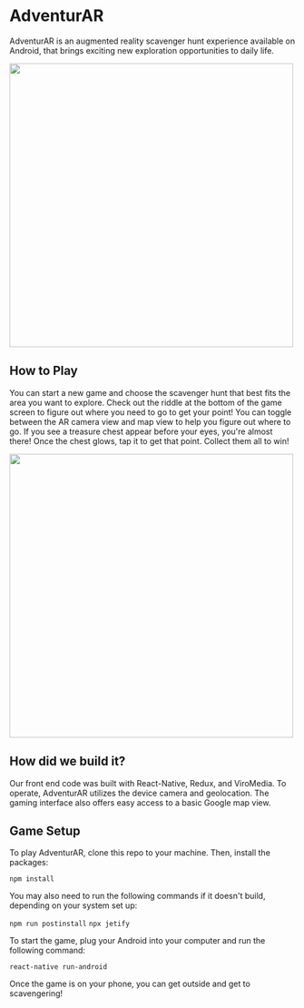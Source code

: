 # AdventurAR

AdventurAR is an augmented reality scavenger hunt experience available on Android, that brings exciting new exploration opportunities to daily life.

<img src="https://i.imgur.com/O7QcdYA.png" height=500>

## How to Play

You can start a new game and choose the scavenger hunt that best fits the area you want to explore. Check out the riddle at the bottom of the game screen to figure out where you need to go to get your point! You can toggle between the AR camera view and map view to help you figure out where to go. If you see a treasure chest appear before your eyes, you're almost there! Once the chest glows, tap it to get that point. Collect them all to win!

<img src="https://i.imgur.com/HSNwjam.png" height=500>

## How did we build it?

Our front end code was built with React-Native, Redux, and ViroMedia. To operate, AdventurAR utilizes the device camera and geolocation. The gaming interface also offers easy access to a basic Google map view.

## Game Setup

To play AdventurAR, clone this repo to your machine. Then, install the packages:

`npm install`

You may also need to run the following commands if it doesn't build, depending on your system set up:

`npm run postinstall`
`npx jetify`

To start the game, plug your Android into your computer and run the following command:

`react-native run-android`

Once the game is on your phone, you can get outside and get to scavengering!

